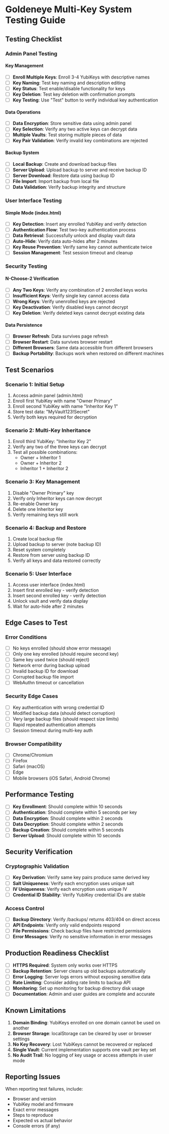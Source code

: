 # Goldeneye Multi-Key System Testing Guide

## Testing Checklist

### Admin Panel Testing

#### Key Management
- [ ] **Enroll Multiple Keys**: Enroll 3-4 YubiKeys with descriptive names
- [ ] **Key Naming**: Test key naming and description editing
- [ ] **Key Status**: Test enable/disable functionality for keys
- [ ] **Key Deletion**: Test key deletion with confirmation prompts
- [ ] **Key Testing**: Use "Test" button to verify individual key authentication

#### Data Operations
- [ ] **Data Encryption**: Store sensitive data using admin panel
- [ ] **Key Selection**: Verify any two active keys can decrypt data
- [ ] **Multiple Vaults**: Test storing multiple pieces of data
- [ ] **Key Pair Validation**: Verify invalid key combinations are rejected

#### Backup System
- [ ] **Local Backup**: Create and download backup files
- [ ] **Server Upload**: Upload backup to server and receive backup ID
- [ ] **Server Download**: Restore data using backup ID
- [ ] **File Import**: Import backup from local file
- [ ] **Data Validation**: Verify backup integrity and structure

### User Interface Testing

#### Simple Mode (index.html)
- [ ] **Key Detection**: Insert any enrolled YubiKey and verify detection
- [ ] **Authentication Flow**: Test two-key authentication process
- [ ] **Data Retrieval**: Successfully unlock and display vault data
- [ ] **Auto-Hide**: Verify data auto-hides after 2 minutes
- [ ] **Key Reuse Prevention**: Verify same key cannot authenticate twice
- [ ] **Session Management**: Test session timeout and cleanup

### Security Testing

#### N-Choose-2 Verification
- [ ] **Any Two Keys**: Verify any combination of 2 enrolled keys works
- [ ] **Insufficient Keys**: Verify single key cannot access data
- [ ] **Wrong Keys**: Verify unenrolled keys are rejected
- [ ] **Key Deactivation**: Verify disabled keys cannot decrypt
- [ ] **Key Deletion**: Verify deleted keys cannot decrypt existing data

#### Data Persistence
- [ ] **Browser Refresh**: Data survives page refresh
- [ ] **Browser Restart**: Data survives browser restart
- [ ] **Different Browsers**: Same data accessible from different browsers
- [ ] **Backup Portability**: Backups work when restored on different machines

## Test Scenarios

### Scenario 1: Initial Setup
1. Access admin panel (admin.html)
2. Enroll first YubiKey with name "Owner Primary"
3. Enroll second YubiKey with name "Inheritor Key 1" 
4. Store test data: "MyVault123!Secret"
5. Verify both keys required for decryption

### Scenario 2: Multi-Key Inheritance
1. Enroll third YubiKey: "Inheritor Key 2"
2. Verify any two of the three keys can decrypt
3. Test all possible combinations:
   - Owner + Inheritor 1
   - Owner + Inheritor 2  
   - Inheritor 1 + Inheritor 2

### Scenario 3: Key Management
1. Disable "Owner Primary" key
2. Verify only Inheritor keys can now decrypt
3. Re-enable Owner key
4. Delete one Inheritor key
5. Verify remaining keys still work

### Scenario 4: Backup and Restore
1. Create local backup file
2. Upload backup to server (note backup ID)
3. Reset system completely
4. Restore from server using backup ID
5. Verify all keys and data restored correctly

### Scenario 5: User Interface
1. Access user interface (index.html)
2. Insert first enrolled key - verify detection
3. Insert second enrolled key - verify detection
4. Unlock vault and verify data display
5. Wait for auto-hide after 2 minutes

## Edge Cases to Test

### Error Conditions
- [ ] No keys enrolled (should show error message)
- [ ] Only one key enrolled (should require second key)
- [ ] Same key used twice (should reject)
- [ ] Network error during backup upload
- [ ] Invalid backup ID for download
- [ ] Corrupted backup file import
- [ ] WebAuthn timeout or cancellation

### Security Edge Cases  
- [ ] Key authentication with wrong credential ID
- [ ] Modified backup data (should detect corruption)
- [ ] Very large backup files (should respect size limits)
- [ ] Rapid repeated authentication attempts
- [ ] Session timeout during multi-key auth

### Browser Compatibility
- [ ] Chrome/Chromium
- [ ] Firefox
- [ ] Safari (macOS)
- [ ] Edge
- [ ] Mobile browsers (iOS Safari, Android Chrome)

## Performance Testing

- [ ] **Key Enrollment**: Should complete within 10 seconds
- [ ] **Authentication**: Should complete within 5 seconds per key  
- [ ] **Data Encryption**: Should complete within 2 seconds
- [ ] **Data Decryption**: Should complete within 2 seconds
- [ ] **Backup Creation**: Should complete within 5 seconds
- [ ] **Server Upload**: Should complete within 10 seconds

## Security Verification

### Cryptographic Validation
- [ ] **Key Derivation**: Verify same key pairs produce same derived key
- [ ] **Salt Uniqueness**: Verify each encryption uses unique salt
- [ ] **IV Uniqueness**: Verify each encryption uses unique IV
- [ ] **Credential ID Stability**: Verify YubiKey credential IDs are stable

### Access Control
- [ ] **Backup Directory**: Verify /backups/ returns 403/404 on direct access
- [ ] **API Endpoints**: Verify only valid endpoints respond
- [ ] **File Permissions**: Check backup files have restricted permissions
- [ ] **Error Messages**: Verify no sensitive information in error messages

## Production Readiness Checklist

- [ ] **HTTPS Required**: System only works over HTTPS
- [ ] **Backup Retention**: Server cleans up old backups automatically  
- [ ] **Error Logging**: Server logs errors without exposing sensitive data
- [ ] **Rate Limiting**: Consider adding rate limits to backup API
- [ ] **Monitoring**: Set up monitoring for backup directory disk usage
- [ ] **Documentation**: Admin and user guides are complete and accurate

## Known Limitations

1. **Domain Binding**: YubiKeys enrolled on one domain cannot be used on another
2. **Browser Storage**: localStorage can be cleared by user or browser settings
3. **No Key Recovery**: Lost YubiKeys cannot be recovered or replaced
4. **Single Vault**: Current implementation supports one vault per key set
5. **No Audit Trail**: No logging of key usage or access attempts in user mode

## Reporting Issues

When reporting test failures, include:
- Browser and version
- YubiKey model and firmware
- Exact error messages
- Steps to reproduce
- Expected vs actual behavior
- Console errors (if any)